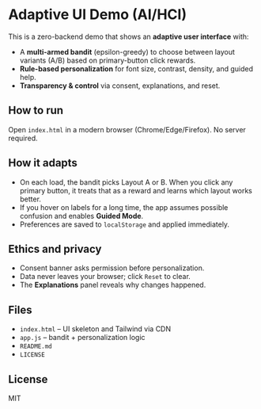
# Adaptive UI Demo (AI/HCI)

This is a zero-backend demo that shows an **adaptive user interface** with:
- A **multi-armed bandit** (epsilon-greedy) to choose between layout variants (A/B) based on primary-button click rewards.
- **Rule-based personalization** for font size, contrast, density, and guided help.
- **Transparency & control** via consent, explanations, and reset.

## How to run
Open `index.html` in a modern browser (Chrome/Edge/Firefox). No server required.

## How it adapts
- On each load, the bandit picks Layout A or B. When you click any primary button, it treats that as a reward and learns which layout works better.
- If you hover on labels for a long time, the app assumes possible confusion and enables **Guided Mode**.
- Preferences are saved to `localStorage` and applied immediately.

## Ethics and privacy
- Consent banner asks permission before personalization.
- Data never leaves your browser; click `Reset` to clear.
- The **Explanations** panel reveals why changes happened.

## Files
- `index.html` – UI skeleton and Tailwind via CDN
- `app.js` – bandit + personalization logic
- `README.md`
- `LICENSE`

## License
MIT
